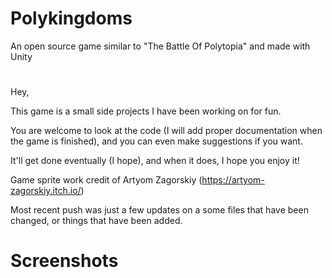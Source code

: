 # Polykingdoms
An open source game similar to "The Battle Of Polytopia" and made with Unity
# 

Hey,

This game is a small side projects I have been working on for fun.

You are welcome to look at the code (I will add proper documentation when the game is finished), and you can even make suggestions if you want.

It'll get done eventually (I hope), and when it does, I hope you enjoy it!

Game sprite work credit of Artyom Zagorskiy (https://artyom-zagorskiy.itch.io/)

Most recent push was just a few updates on a some files that have been changed, or things that have been added.

# Screenshots

